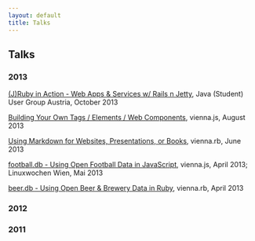 ```yaml
---
layout: default
title: Talks
---
```


## Talks


### 2013

[(J)Ruby in Action - Web Apps & Services w/ Rails n Jetty](), Java (Student) User Group Austria, October 2013

[Building Your Own Tags / Elements / Web Components](http://slideshow-s9.github.io/webcomponents.html), vienna.js, August 2013

[Using Markdown for Websites, Presentations, or Books](http://slideshow-s9.github.io/markdown.html), vienna.rb, June 2013

[football.db - Using Open Football Data in JavaScript](http://slideshow-s9.github.io/football_db_intro.html), vienna.js, April 2013; Linuxwochen Wien, Mai 2013

[beer.db - Using Open Beer & Brewery Data in Ruby](http://slideshow-s9.github.io/beer_db_intro.html), vienna.rb, April 2013


### 2012

### 2011



<!-- todo:
  fix: add upload football_db talk!! to slideshow-s9 - check

  add markdown source to prezos!
   e.g.  [(Source)]()
  -->

